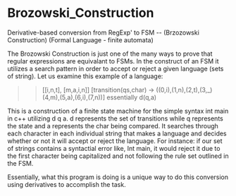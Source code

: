 # Brozowski_Construction
Derivative-based conversion from RegExp' to FSM -- (Brzozowski Construction) (Formal Language - finite automata)

The Brozowski Construction is just one of the many ways to prove that regular expressions are equivalant to FSMs. In the construct of an FSM it utilizes a search pattern in order to accept or reject a given language (sets of string). Let us examine this example of a language:
>>[[i,n,t], [m,a,i,n]]
>>[transition(qs,char) -> ((0,i),(1,n),(2,t),(3,_)(4,m),(5,a),(6,i),(7,n))] essentially d(q,a)

This is a construction of a finite state machine for the simple syntax int main in c++ utilizing d q a. d represents the set of transitions while q represents the state and a represents the char being compared. It searches through each character in each individual string that makes a language and decides whether or not it will accept or reject the language. For instance: if our set of strings contains a syntactial error like, Int main, it would reject it due to the first character being capitalized and not following the rule set outlined in the FSM.



Essentially, what this program is doing is a unique way to do this conversion using derivatives to accomplish the task. 
